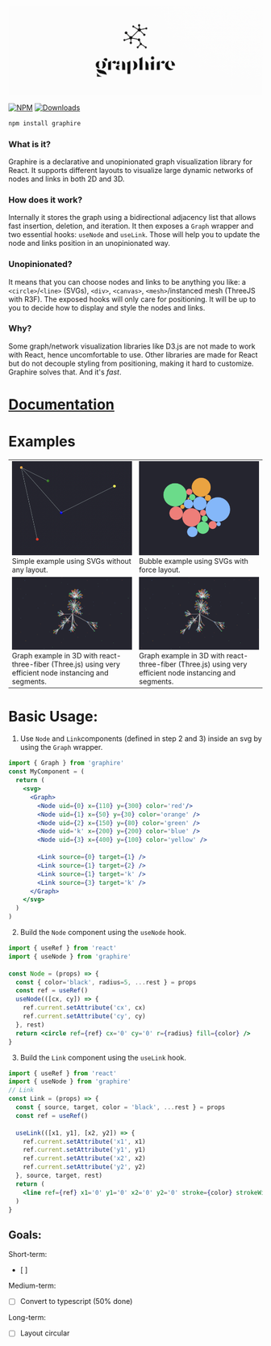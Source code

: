 
<img src="markdown/logo.png">

[![NPM](https://img.shields.io/npm/v/graphire?style=flat&colorA=0f0f0f&colorB=0f0f0f)](https://www.npmjs.com/package/graphire) 
[![Downloads](https://img.shields.io/npm/dt/graphire?style=flat&colorA=0f0f0f&colorB=0f0f0f)](https://www.npmjs.com/package/graphire)


```bash
npm install graphire
```

### What is it?
Graphire is a declarative and unopinionated graph visualization library for React. It supports different layouts to visualize large dynamic networks of nodes and links in both 2D and 3D. 

### How does it work?
Internally it stores the graph using a bidirectional adjacency list that allows fast insertion, deletion, and iteration. It then exposes a `Graph` wrapper and two essential hooks: `useNode` and `useLink`. Those will help you to update the node and links position in an unopinionated way. 

### Unopinionated?
It means that you can choose nodes and links to be anything you like: a `<circle>`/`<line>` (SVGs), `<div>`, `<canvas>`, `<mesh>`/instanced mesh (ThreeJS with R3F). The exposed hooks will only care for positioning. It will be up to you to decide how to display and style the nodes and links. 

### Why?
Some graph/network visualization libraries like D3.js are not made to work with React, hence uncomfortable to use. Other libraries are made for React but do not decouple styling from positioning, making it hard to customize. Graphire solves that. And it's _fast_.


# [Documentation](https://github.com/flavioschneider/graphire/wiki) 

# Examples 

<table>
  <tr>
    <td> 
      <a href="https://codesandbox.io/s/graphire-svg-simple-graph-example-eftpc?file=/src/App.js:184-633"><img src="markdown/svg-example.png"></a>
      Simple example using SVGs without any layout.
    </td>
    <td>
      <a href="https://codesandbox.io/s/graphire-svg-bubble-example-e33ss"><img src="markdown/svg-bubble-example.png"></a>
      Bubble example using SVGs with force layout.
    </td>
  </tr>
  <tr>
    <td>
      <a href="https://codesandbox.io/s/graphire-forcelayout-example-jet3q"><img src="markdown/preview.png"></a>
      Graph example in 3D with react-three-fiber (Three.js) using very efficient node instancing and segments. 
    </td>
    <td>
      <a href="https://codesandbox.io/s/graphire-forcelayout-example-jet3q"><img src="markdown/preview.png"></a>
      Graph example in 3D with react-three-fiber (Three.js) using very efficient node instancing and segments. 
    </td>
  </tr>
</table>

# Basic Usage:

1. Use `Node` and `Link`components  (defined in step 2 and 3) inside an svg by using the `Graph` wrapper.

```jsx
import { Graph } from 'graphire'
const MyComponent = (
  return (
    <svg>
      <Graph>
        <Node uid={0} x={110} y={300} color='red'/>
        <Node uid={1} x={50} y={30} color='orange' />
        <Node uid={2} x={150} y={80} color='green' />
        <Node uid='k' x={200} y={200} color='blue' />
        <Node uid={3} x={400} y={100} color='yellow' />

        <Link source={0} target={1} />
        <Link source={1} target={2} />
        <Link source={1} target='k' />
        <Link source={3} target='k' />
      </Graph>
    </svg>
  )
)
```

2. Build the `Node` component using the `useNode` hook.
```jsx 
import { useRef } from 'react'
import { useNode } from 'graphire'

const Node = (props) => {
  const { color='black', radius=5, ...rest } = props
  const ref = useRef()
  useNode(([cx, cy]) => {
    ref.current.setAttribute('cx', cx)  
    ref.current.setAttribute('cy', cy)  
  }, rest) 
  return <circle ref={ref} cx='0' cy='0' r={radius} fill={color} />
}
```

3. Build the `Link` component using the `useLink` hook.
```jsx 
import { useRef } from 'react'
import { useNode } from 'graphire'
// Link 
const Link = (props) => {
  const { source, target, color = 'black', ...rest } = props
  const ref = useRef()

  useLink(([x1, y1], [x2, y2]) => {
    ref.current.setAttribute('x1', x1)  
    ref.current.setAttribute('y1', y1)  
    ref.current.setAttribute('x2', x2)  
    ref.current.setAttribute('y2', y2)  
  }, source, target, rest)
  return (
    <line ref={ref} x1='0' y1='0' x2='0' y2='0' stroke={color} strokeWidth={1} />
  )
}
```






## Goals:
Short-term: 
- [ ] 

Medium-term:
- [ ] Convert to typescript (50% done)

Long-term:
- [ ] Layout circular  
